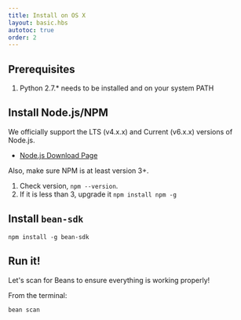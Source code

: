 ```yaml
---
title: Install on OS X
layout: basic.hbs
autotoc: true
order: 2
---
```


## Prerequisites

1. Python 2.7.* needs to be installed and on your system PATH

## Install Node.js/NPM

We officially support the LTS (v4.x.x) and Current (v6.x.x) versions of Node.js.

* [Node.js Download Page](https://nodejs.org/en/download/)

Also, make sure NPM is at least version 3+.

1. Check version, `npm --version`.
2. If it is less than 3, upgrade it `npm install npm -g`

## Install `bean-sdk`

```
npm install -g bean-sdk
```

## Run it!

Let's scan for Beans to ensure everything is working properly!

From the terminal:

```
bean scan
```
